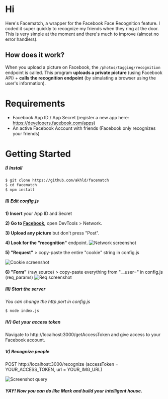 # Hi
Here's Facematch, a wrapper for the Facebook Face Recognition feature. I coded it super quickly to recognize my friends when they ring at the door. This is very simple at the moment and there's much to improve (almost no error handlers).

## How does it work?
When you upload a picture on Facebook, the ```/photos/tagging/recognition``` endpoint is called. This program **uploads a private picture** (using Facebook API) + **calls the recognition endpoint** (by simulating a browser using the user's information).

# Requirements

  - Facebook App ID / App Secret (register a new app here: https://developers.facebook.com/apps) 
  - An active Facebook Account with friends (Facebook only recognizes your friends)


# Getting Started
##### I) Install

```sh
$ git clone https://github.com/akhld/facematch
$ cd facematch
$ npm install
```

##### II) Edit config.js
**1) Insert** your App ID and Secret

**2) Go to [Facebook](https://www.facebook.com),** open DevTools > Network.

**3) Upload any picture** but don't press "Post".

**4) Look for the "recognition"** endpoint.
![Network screenshot](https://louison.me/facematch/network.png)

**5) "Request"** > copy-paste the entire "cookie" string in config.js

![Cookie screenshot](https://louison.me/facematch/cookie.png)

**6) "Form"** (raw source) > copy-paste everything from "__user=" in config.js (req_params)
![Req screenshot](https://louison.me/facematch/req.png)


##### III) Start the server
*You can change the http port in config.js* 
```
$ node index.js
```

##### IV) Get your access token
Navigate to http://localhost:3000/getAccessToken and give access to your Facebook account.

##### V) Recognize people
POST http://localhost:3000/recognize (accessToken = YOUR_ACCESS_TOKEN, url = YOUR_IMG_URL)

![Screenshot query](https://louison.me/facematch/stephane.png)

##### YAY! Now you can do like Mark and build your intelligent house.
